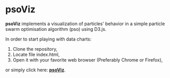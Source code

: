psoViz
============

**psoViz** implements a visualization of particles' behavior in a simple particle swarm optimisation algorithm (pso) using D3.js.

In order to start playing with data charts:

1.  Clone the repository,
2.  Locate file index.html,
3.  Open it with your favorite web browser (Preferably Chrome or Firefox),

or simply click here: [**psoViz**](https://marcgumowski.github.io/psoViz/).
